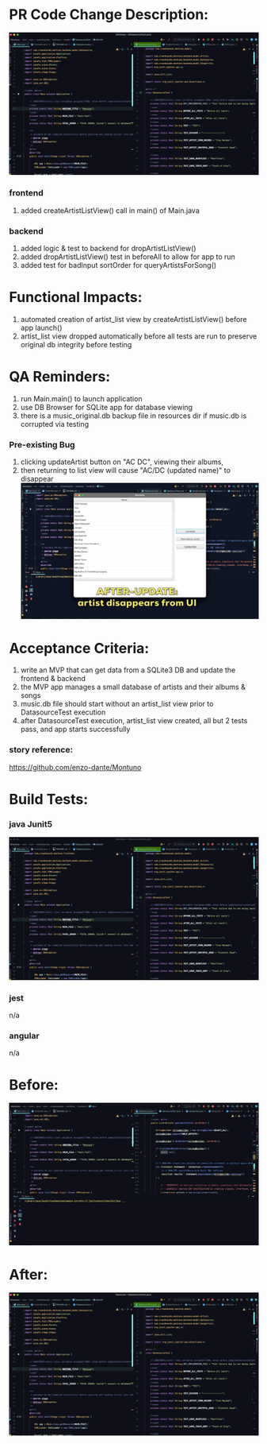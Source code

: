 # PR Code Change Description:

![appRunAfter](resources/Montuno_appRunAfter.gif)

### frontend
1. added createArtistListView() call in main() of Main.java

### backend
1. added logic & test to backend for dropArtistListView()
2. added dropArtistListView() test in beforeAll to allow for app to run
3. added test for badInput sortOrder for queryArtistsForSong()

# Functional Impacts:
1. automated creation of artist_list view by createArtistListView() before app launch()
2. artist_list view dropped automatically before all tests are run to preserve original db integrity before testing

# QA Reminders:
1. run Main.main() to launch application
2. use DB Browser for SQLite app for database viewing
3. there is a music_original.db backup file in resources dir if music.db is corrupted via testing 

### Pre-existing Bug
1. clicking updateArtist button on "AC DC", viewing their albums,
2. then returning to list view will cause "AC/DC (updated name)" to disappear 
![knownBug](resources/Montuno_knownBug.gif)

# Acceptance Criteria:
1. write an MVP that can get data from a SQLite3 DB and update the frontend & backend
2. the MVP app manages a small database of artists and their albums & songs
3. music.db file should start without an artist_list view prior to DatasourceTest execution
4. after DatasourceTest execution, artist_list view created, all but 2 tests pass, and app starts successfully

### story reference:
https://github.com/enzo-dante/Montuno

# Build Tests:

### java Junit5
![testRun](resources/Montuno_testRun.gif)

### jest
n/a

### angular
n/a

# Before:
![appRunBefore](resources/Montuno_appRunBefore.gif)

# After:
![appRunAfter](resources/Montuno_appRunAfter.gif)


